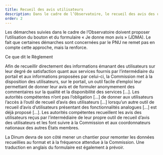```yaml
---
title: Recueil des avis utilisateurs
description: Dans le cadre de l’Observatoire, le recueil des avis des utilisateurs se fait par le bouton et le formulaire Je donne mon avis.
order: 2
---
```


Les démarches suivies dans le cadre de l’Observatoire doivent proposer l’utilisation du bouton et du formulaire « Je donne mon avis » (JDMA). Le fait que certaines démarches sont concernées par le PNU ne remet pas en compte cette approche, mais la renforce. 

<div class="fr-callout fr-mb-4w"> 
<p class="fr-callout__title">Ce que dit le Règlement</p> 
<p class="fr-callout__text">Afin de recueillir directement des informations émanant des utilisateurs sur leur degré de satisfaction quant aux services fournis par l’intermédiaire du portail et aux informations proposées par celui-ci, la Commission met à la disposition des utilisateurs, sur le portail, un outil facile d’emploi leur permettant de donner leur avis et de formuler anonymement des commentaires sur la qualité et la disponibilité des services [...]. Les autorités compétentes n’ont pas l’obligation [...] de donner aux utilisateurs l’accès à l’outil de recueil d’avis des utilisateurs  [...] lorsqu’un autre outil de recueil d’avis d’utilisateurs présentant des fonctionnalités analogues  [...] est déjà proposé  [...]. Les autorités compétentes recueillent les avis des utilisateurs reçus par l’intermédiaire de leur propre outil de recueil d’avis des utilisateurs et les font suivre à la Commission et aux coordonnateurs nationaux des autres États membres.</p> 
</div> 

La Dinum devra de son côté mener un chantier pour remonter les données recueillies au format et à la fréquence attendue à la Commission. Une traduction en anglais du formulaire est également à prévoir.

